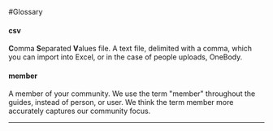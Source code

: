 #Glossary
#### csv
**C**omma **S**eparated **V**alues file. A text file, delimited with a comma, which you can import into Excel, or in the case of people uploads, OneBody.

#### member
A member of your community. We use the term "member" throughout the guides, instead of person, or user. We think the term member more accurately captures our community focus.

---
